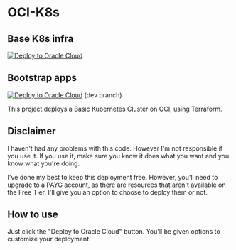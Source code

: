 # OCI-K8s

## Base K8s infra
[![Deploy to Oracle Cloud](https://oci-resourcemanager-plugin.plugins.oci.oraclecloud.com/latest/deploy-to-oracle-cloud.svg)](https://cloud.oracle.com/resourcemanager/stacks/create?zipUrl=https://github.com/yaroze/oci-k8s/releases/latest/download/base.zip)

## Bootstrap apps
[![Deploy to Oracle Cloud](https://oci-resourcemanager-plugin.plugins.oci.oraclecloud.com/latest/deploy-to-oracle-cloud.svg)](https://cloud.oracle.com/resourcemanager/stacks/create?zipUrl=https://github.com/yaroze/oci-k8s/releases/latest/download/bootstrap.zip) (dev branch)

This project deploys a Basic Kubernetes Cluster on OCI, using Terraform.

## Disclaimer
I haven't had any problems with this code. However I'm not responsible if you use it.
If you use it, make sure you know it does what you want and you know what you're doing.

I've done my best to keep this deployment free. However, you'll need to upgrade to a PAYG account, as there are resources that aren't available on the Free Tier.
I'll give you an option to choose to deploy them or not.

## How to use

Just click the "Deploy to Oracle Cloud" button. You'll be given options to customize your deployment.